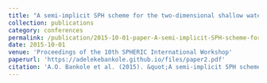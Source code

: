 ```yaml
---
title: "A semi-implicit SPH scheme for the two-dimensional shallow water equations"
collection: publications
category: conferences
permalink: /publication/2015-10-01-paper-A-semi-implicit-SPH-scheme-for-the-two-dimensional-shallow-water-equations
date: 2015-10-01
venue: 'Proceedings of the 10th SPHERIC International Workshop'
paperurl: 'https://adelekebankole.github.io/files/paper2.pdf'
citation: 'A.O. Bankole et al. (2015). &quot;A semi-implicit SPH scheme for the two-dimensional shallow water equations.&quot; <i>Proceedings of the 10th SPHERIC International Workshop</i>.'
---
```


